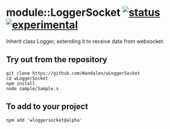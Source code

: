 
# module::LoggerSocket [![status](https://github.com/Wandalen/wLoggerSocket/workflows/publish/badge.svg)](https://github.com/Wandalen/wLoggerSocket/actions?query=workflow%3Apublish) [![experimental](https://img.shields.io/badge/stability-experimental-orange.svg)](https://github.com/emersion/stability-badges#experimental)

Inherit class Logger, extending it to receive data from websocket.

## Try out from the repository
```
git clone https://github.com/Wandalen/wLoggerSocket
cd wLoggerSocket
npm install
node sample/Sample.s
```

## To add to your project
```
npm add 'wloggersocket@alpha'
```

